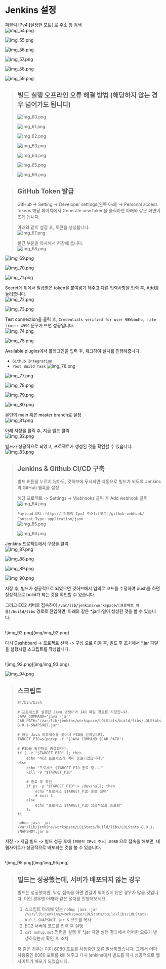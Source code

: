 # Jenkins 설정

퍼블릭 IPv4:[설정한 포트] 로 주소 창 검색
<br>
![img_54.png](img/img_54.png)

![img_55.png](img/img_55.png)

![img_56.png](img/img_56.png)

![img_57.png](img/img_57.png)

![img_58.png](img/img_58.png)

![img_59.png](img/img_59.png)


> ## 빌드 실행 오프라인 오류 해결 방법 (해당하지 않는 경우 넘어가도 됩니다)
> ![img_60.png](img/img_60.png)
> 
> ![img_61.png](img/img_61.png)
> 
> ![img_62.png](img/img_62.png)
> 
> ![img_63.png](img/img_63.png)
> 
> ![img_64.png](img/img_64.png)
> 
> ![img_65.png](img/img_65.png)
> 
> ![img_66.png](img/img_66.png)

> ## GitHub Token 발급
> GitHub -> Setting -> Developer settings(왼쪽 아래) -> Personal access tokens 해당 페이지에서 Generate new token을 클릭하면 아래와 같은 화면이 뜨게 됩니다.
> 
> 아래와 같이 설정 후, 토큰을 생성합니다.
> <br>
> ![img_67.png](img/img_67.png)
> 
> 빨간 부분을 복사해서 저장해 둡니다.
> <br>
> ![img_68.png](img/img_68.png)


![img_69.png](img/img_69.png)

![img_70.png](img/img_70.png)

![img_71.png](img/img_71.png)

Secret에 위에서 발급받은 token을 붙여넣기 해주고 다른 입력사항을 입력 후, Add를 눌러줍니다.
<br>
![img_72.png](img/img_72.png)

![img_73.png](img/img_73.png)

Test connection을 클릭 후, `Credentials verified for user 98Woonho, rate limit: 4999` 문구가 뜨면 성공입니다.
<br>
![img_74.png](img/img_74.png)

![img_75.png](img/img_75.png)

Available plugins에서 플러그인을 입력 후, 체크하여 설치를 진행해줍니다.
- `Github Integration`
- `Post Build Task`
![img_76.png](img/img_76.png)

![img_77.png](img/img_77.png)

![img_78.png](img/img_78.png)

![img_79.png](img/img_79.png)

![img_80.png](img/img_80.png)

본인의 main 혹은 master branch로 설정
<br>
![img_81.png](img/img_81.png)

아래 저장을 클릭 후, 지금 빌드 클릭
<br>
![img_82.png](img/img_82.png)

빌드가 성공적으로 되었고, 프로젝트가 생성된 것을 확인할 수 있습니다.
<br>
![img_83.png](img/img_83.png)

> ## Jenkins & Github CI/CD 구축
> 빌드 버튼을 누르지 않아도, 깃허브에 푸시되면 자동으로 빌드가 되도록 Jenkins와 GitHub 웹훅을 설정
> 
> 해당 프로젝트 -> Settings -> Webhooks 클릭 후 Add webhook 클릭
> <br>
> ![img_84.png](img/img_84.png)
> 
> `Payload URL` : `http://[퍼블릭 Ipv4 주소]:[포트]/github-webhook/`
> <br>
> `Content Type` : `application/json`
> <br>
> ![img_85.png](img/img_85.png)
> 
> ![img_86.png](img/img_86.png)

Jenkins 프로젝트에서 구성을 클릭
<br>
![img_87.png](img/img_87.png)

![img_88.png](img/img_88.png)

![img_89.png](img/img_89.png)

![img_90.png](img/img_90.png)

저장 후, 빌드가 성공적으로 되었으면 깃허브에서 임의로 코드를 수정하여 push를 하면 정상적으로 build가 되는 것을 확인할 수 있습니다.

그리고 EC2 서버로 접속하여 `/var/lib/jenkins/workspace/[프로젝트 이름]/build/libs` 경로로 진입하면, 아래와 같은 *.jar파일이 생성된 것을 볼 수 있습니다.

<br>
![img_92.png](img/img_92.png)

다시 Dashboard -> 프로젝트 선택 -> 구성 으로 이동 후, 빌드 후 조치에서 *.jar 파일을 실행시킬 스크립트를 작성합니다.

<br>
![img_93.png](img/img_93.png)

![img_94.png](img/img_94.png)

> ## 스크립트
> ```
> #!/bin/bash
> 
> # 프로세스를 실행한 Java 명령어와 JAR 파일 경로를 지정합니다.
> JAVA_COMMAND="java -jar"
> JAR_PATH="/var/lib/jenkins/workspace/LOLStats/build/libs/LOLStats-0.0.1-SNAPSHOT.jar"
> 
> # 해당 Java 프로세스를 찾아서 PID를 얻어냅니다.
> TARGET_PID=$(pgrep -f "$JAVA_COMMAND $JAR_PATH")
> 
> # PID를 확인하고 종료합니다.
> if [ -z "$TARGET_PID" ]; then
>     echo "해당 프로세스가 이미 종료되었습니다."
> else
>     echo "프로세스 $TARGET_PID 종료 중..."
>     kill -9 "$TARGET_PID"
> 
>     # 종료 후 확인
>     if ps -p "$TARGET_PID" > /dev/null; then
>         echo "프로세스 $TARGET_PID 종료 실패"
>         # exit 1
>     else
>         echo "프로세스 $TARGET_PID 성공적으로 종료됨"
>     fi
> fi
> 
> nohup java -jar /var/lib/jenkins/workspace/LOLStats/build/libs/LOLStats-0.0.1-SNAPSHOT.jar &
> ```

저장 -> 지금 빌드 -> 빌드 성공 후에 `[퍼블릭 IPv4 주소]:8080` 으로 접속을 해보면, 내 웹사이트가 성공적으로 배포되는 것을 볼 수 있습니다.

<br>
![img_95.png](img/img_95.png)

> ## 빌드는 성공했는데, 서버가 배포되지 않는 경우
> 빌드는 성공했지만, 막상 접속을 하면 연결이 되어있지 않은 경우가 많을 것입니다. 이런 경우엔 아래와 같은 절차를 진행해보세요.
> 1. 스크립트 아래에 있는 `nohup java -jar /var/lib/jenkins/workspace/LOLStats/build/libs/LOLStats-0.0.1-SNAPSHOT.jar &` 코드를 복사
> 2. EC2 서버에 코드를 입력 후 실행
> 3. `cat nohup.out` 명령을 실행 후  *.jar 파일 실행 결과에서 어떠한 오류가 발생하였는지 확인 후 조치
> 
> 저 같은 경우는 이미 8080 포트를 사용중인 오류 발생하였습니다. 그래서 이미 사용중인 8080 포트를 kill 해주고 다시 jenkins에서 빌드를 하니 성공적으로 웹사이트가 배포가 되었습니다.
